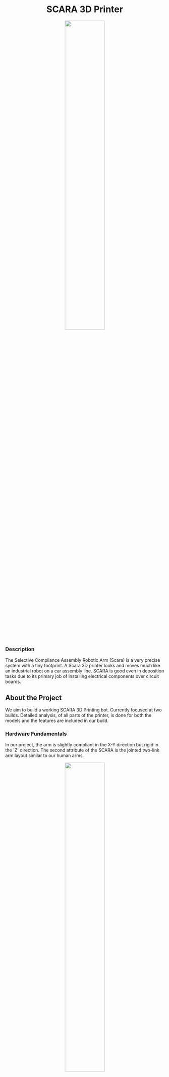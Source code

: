 <h1 align="center">SCARA 3D Printer</h1>

<p align="center">
<img src="https://img.youtube.com/vi/1QHJksTrk8s/0.jpg" width="50%"></p>

### Description

The Selective Compliance Assembly Robotic Arm (Scara) is a very precise system with a tiny footprint. A Scara 3D printer looks and moves much like an industrial robot on a car assembly line. SCARA is good even in deposition tasks due to its primary job of installing electrical components over circuit boards.

## About the Project

We aim to build a working SCARA 3D Printing bot. Currently focused at two builds. Detailed analysis, of all parts of the printer, is done for both the models and the features are included in our build.

### Hardware Fundamentals

In our project, the arm is slightly compliant in the X-Y direction but rigid in the 'Z' direction. The second attribute of the SCARA is the jointed two-link arm layout similar to our human arms.

<p align="center">
<img src="https://user-images.githubusercontent.com/55868970/115270756-46afff80-a15a-11eb-85a6-14085af68ddf.png" width="50%"></p>

This feature allows the arm to extend into confined areas and then retract or "fold up" out of the way.

### Software Power

The base firmware is Marlin, with little tweaks and practical parameters, coded on __*ARDUINO*__.

<p align="center">
<img src="https://routerguide.org/wp-content/uploads/2020/01/Marlin-Firmware-Quick-Installation-Guide-For-3D-Printer-Driver.jpg" width="50%"></p>

## Future Scope
Various Builds are always entering the Market
